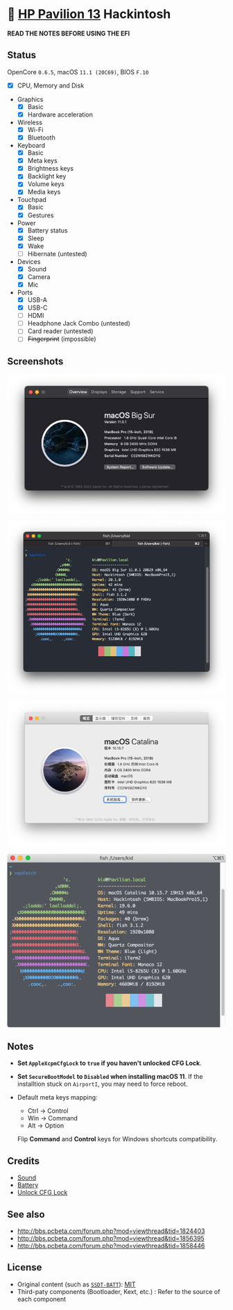 # 🍎 [HP Pavilion 13](https://support.hp.com/us-en/document/c06145752) Hackintosh

**READ THE NOTES BEFORE USING THE EFI**

## Status

OpenCore `0.6.5`, macOS `11.1 (20C69)`, BIOS `F.10`

- [x]  CPU, Memory and Disk
- Graphics
    - [x]  Basic
    - [x]  Hardware acceleration
- Wireless
    - [x]  Wi-Fi
    - [x]  Bluetooth
- Keyboard
    - [x]  Basic
    - [x]  Meta keys
    - [x]  Brightness keys
    - [x]  Backlight key
    - [x]  Volume keys
    - [x]  Media keys
- Touchpad
    - [x]  Basic
    - [x]  Gestures
- Power
    - [x]  Battery status
    - [x]  Sleep
    - [x]  Wake
    - [ ]  Hibernate (untested)
- Devices
    - [x]  Sound
    - [x]  Camera
    - [x]  Mic
- Ports
    - [x]  USB-A
    - [x]  USB-C
    - [ ]  HDMI
    - [ ]  Headphone Jack Combo (untested)
    - [ ]  Card reader (untested)
    - [ ]  ~~Fingerprint~~ (impossible)

## Screenshots

![Screenshot 1 of macOS 11.0](Screenshots/11.0-1.png)

![Screenshot 2 of macOS 11.0](Screenshots/11.0-2.png)

![Screenshot 1 of macOS 10.15](Screenshots/10.15-1.png)

![Screenshot 2 of macOS 10.15](Screenshots/10.15-2.png)

## Notes

- **Set `AppleXcpmCfgLock` to `true` if you haven't unlocked CFG Lock**.
- **Set `SecureBootModel` to `Disabled` when installing macOS 11**. If the installtion stuck on `AirportI`, you may need to force reboot.
- Default meta keys mapping:

  - Ctrl → Control
  - Win → Command
  - Alt → Option
  
  Flip **Command** and **Control** keys for Windows shortcuts compatibility.

## Credits

- [Sound](https://github.com/insanelydeepak/cloverHDA-for-Mac-OS-Sierra-10.12/issues/27#issuecomment-318953631)
- [Battery](https://github.com/the-eric-kwok/HP-Pavillion-bc015tx-Hackintosh/blob/682a675d778ad03faae3984913871c7b3648410b/SSDT/SSDT-BatteryFix-bc015tx.dsl)
- [Unlock CFG Lock](https://zhuanlan.zhihu.com/p/121655468)

## See also

- http://bbs.pcbeta.com/forum.php?mod=viewthread&tid=1824403
- http://bbs.pcbeta.com/forum.php?mod=viewthread&tid=1856395
- http://bbs.pcbeta.com/forum.php?mod=viewthread&tid=1858446

## License

- Original content (such as [`SSDT-BATT`](Source/SSDT-BATT.dsl)): [MIT](https://opensource.org/licenses/MIT)
- Third-paty components (Bootloader, Kext, etc.) : Refer to the source of each component
